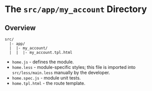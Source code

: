 # The `src/app/my_account` Directory

## Overview

```
src/
  |- app/
  |  |- my_account/
  |  |  |- my_account.tpl.html
```

- `home.js` - defines the module.
- `home.less` - module-specific styles; this file is imported into
  `src/less/main.less` manually by the developer.
- `home.spec.js` - module unit tests.
- `home.tpl.html` - the route template.